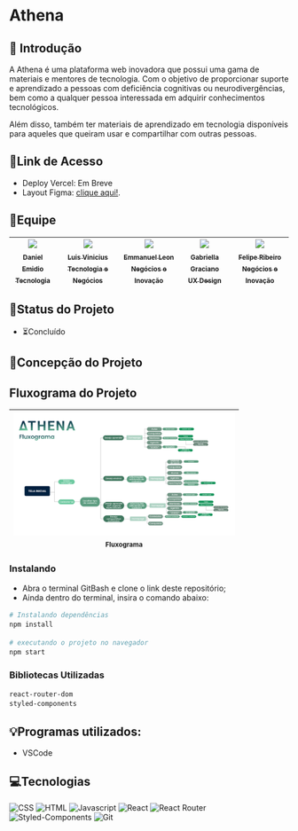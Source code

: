 # Athena

## 📖 Introdução 

A Athena é uma plataforma web inovadora que possui uma gama de materiais e mentores de tecnologia. Com o objetivo de proporcionar suporte e aprendizado a pessoas com deficiência cognitivas ou neurodivergências, bem como a qualquer pessoa interessada em adquirir conhecimentos tecnológicos. 

Além disso, também ter materiais de aprendizado em tecnologia disponíveis para aqueles que queiram usar e compartilhar com outras pessoas.

## 🔗Link de Acesso
- Deploy Vercel: Em Breve
- Layout Figma: [clique aqui!](https://www.figma.com/file/0qSn6LRizzOON0A4fd65qh/HACKA?type=design&node-id=41-40&t=4SemDPvhUNNLc40W-0).


## 👥Equipe
| [<img src="https://media.licdn.com/dms/image/D4D03AQGZLsmVQh1-Jw/profile-displayphoto-shrink_400_400/0/1664313008886?e=1691020800&v=beta&t=p_2V2em2zBIuOqgXjOgokzwXU3AZZhNm7bpdlin0NKg" width=115><br><sub>Daniel Emidio<br>Tecnologia</sub>](https://www.linkedin.com/in/danielemidio1988/) |[<img src="https://media.licdn.com/dms/image/D4D03AQEUirpW3r28oA/profile-displayphoto-shrink_400_400/0/1681352083998?e=1691020800&v=beta&t=Z_HJqWceOg-NDpw1VgFkWY6IZ6073NlPeiKF2Bl-YXg" width=115><br><sub>Luis Vinicius<br>Tecnologia e Negócios</sub>](https://www.linkedin.com/in/luislauriano) |[<img src="https://media.licdn.com/dms/image/D4E03AQGYhgFSRXDUtQ/profile-displayphoto-shrink_400_400/0/1684946682286?e=1691020800&v=beta&t=xfKZTHwUFGUQRdcH3Uh8zl6ikaHCwxmAqKtrglJXE-g" width=115><br><sub>Emmanuel Leon<br>Negócios e Inovação</sub>](https://www.linkedin.com/in/leonhc/) |[<img src="https://media.licdn.com/dms/image/C4E03AQFldv1ImWp3xA/profile-displayphoto-shrink_400_400/0/1573611204093?e=1691020800&v=beta&t=ZJQNEm3f1927IEWlrKSCdgtARP8cCeZd7veuj5R5SaU" width=115><br><sub>Gabriella Graciano<br>UX Design</sub>](https://www.linkedin.com/in/gabygraciano/) |[<img src="https://media.licdn.com/dms/image/C4D03AQGhqCj3w7K1gw/profile-displayphoto-shrink_400_400/0/1616780962904?e=1691020800&v=beta&t=1vP2lo_42Fyb8XdQ1lcyv2ly_c9VLQUQQPJ-Ou1jFNY" width=115><br><sub>Felipe Ribeiro<br>Negócios e Inovação</sub>](https://www.linkedin.com/in/fgribeiro/) |
| :---: |:---: |:---: |:---: |:---: |

## 🧭Status do Projeto
- ⏳Concluído

## 📄Concepção do Projeto

## Fluxograma do Projeto
| <img src="./src/assets/athenafluxograma.svg" width=400><br><sub>Fluxograma</sub> | 
| :---: |

### Instalando
- Abra o terminal GitBash e clone o link deste repositório;
- Ainda dentro do terminal, insira o comando abaixo:

```bash
# Instalando dependências
npm install

# executando o projeto no navegador
npm start
```

### Bibliotecas Utilizadas

```bash
react-router-dom
styled-components
```

## 💡Programas utilizados:
- VSCode

## 💻Tecnologias 

![CSS](https://img.shields.io/badge/CSS3-1572B6?style=for-the-badge&logo=css3&logoColor=white)
![HTML](https://img.shields.io/badge/HTML5-E34F26?style=for-the-badge&logo=html5&logoColor=white)
![Javascript](https://img.shields.io/badge/JavaScript-323330?style=for-the-badge&logo=javascript&logoColor=F7DF1E)
![React](https://img.shields.io/badge/React-20232A?style=for-the-badge&logo=react&logoColor=61DAFB)
![React Router](https://img.shields.io/badge/React_Router-CA4245?style=for-the-badge&logo=react-router&logoColor=white)
![Styled-Components](https://img.shields.io/badge/styled--components-DB7093?style=for-the-badge&logo=styled-components&logoColor=white)
![Git](https://img.shields.io/badge/GIT-E44C30?style=for-the-badge&logo=git&logoColor=white)